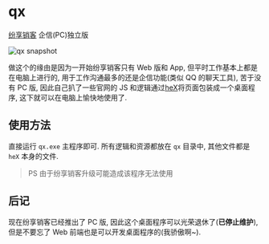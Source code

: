 # qx
[纷享销客](http://www.fxiaoke.com/) 企信(PC)独立版

![qx snapshot](http://rawgithub.com/ufologist/qx/master/qx/snapshot.png)

做这个的缘由是因为一开始纷享销客只有 Web 版和 App, 但平时工作基本上都是在电脑上进行的, 用于工作沟通最多的还是企信功能(类似 QQ 的聊天工具), 苦于没有 PC 版, 因此自己扒了一些官网的 JS 和逻辑通过[heX](http://hex.youdao.com)将页面包装成一个桌面程序, 这下就可以在电脑上愉快地使用了.

## 使用方法
直接运行 `qx.exe` 主程序即可. 所有逻辑和资源都放在 `qx` 目录中, 其他文件都是 `heX` 本身的文件.

> PS 由于纷享销客升级可能造成该程序无法使用

## 后记
现在纷享销客已经推出了 PC 版, 因此这个桌面程序可以光荣退休了(**已停止维护**), 但是不要忘了 Web 前端也是可以开发桌面程序的(我骄傲啊~).